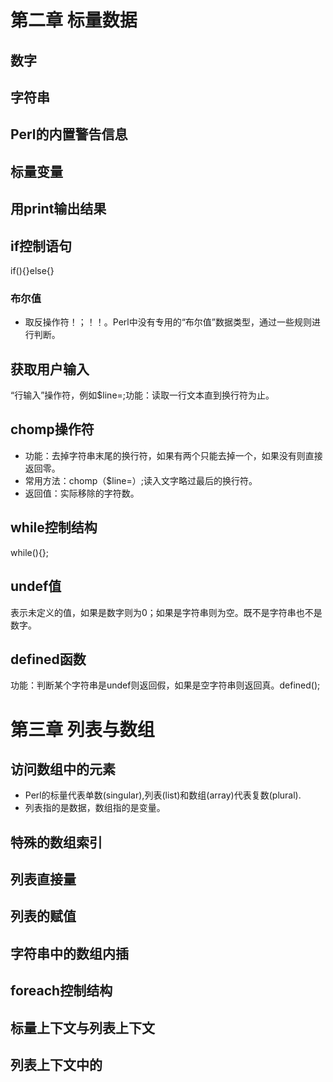 # 第二章 标量数据
## 数字
## 字符串
## Perl的内置警告信息
## 标量变量
## 用print输出结果
## if控制语句
if(){}else{}
### 布尔值
* 取反操作符！；！！。Perl中没有专用的“布尔值”数据类型，通过一些规则进行判断。
## 获取用户输入
“行输入”操作符<STDIN>，例如$line=<STDIN>;功能：读取一行文本直到换行符为止。
## chomp操作符
* 功能：去掉字符串末尾的换行符，如果有两个只能去掉一个，如果没有则直接返回零。
* 常用方法：chomp（$line=<STDIN>）;读入文字略过最后的换行符。
* 返回值：实际移除的字符数。
## while控制结构
while(){};
## undef值
表示未定义的值，如果是数字则为0；如果是字符串则为空。既不是字符串也不是数字。
## defined函数
功能：判断某个字符串是undef则返回假，如果是空字符串则返回真。defined();
# 第三章 列表与数组
## 访问数组中的元素
* Perl的标量代表单数(singular),列表(list)和数组(array)代表复数(plural).
* 列表指的是数据，数组指的是变量。
## 特殊的数组索引
## 列表直接量
## 列表的赋值
## 字符串中的数组内插
## foreach控制结构
## 标量上下文与列表上下文
## 列表上下文中的<STDIN>


